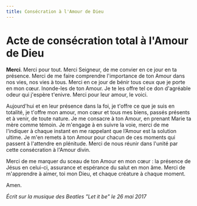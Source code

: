 ```yaml
---
title: Consécration à l'Amour de Dieu
---
```


# Acte de consécration total à l'Amour de Dieu

**Merci**. Merci pour tout. Merci Seigneur, de me convier en ce jour en ta présence. Merci de me faire comprendre l'importance de ton Amour dans nos vies, nos vies à tous. Merci en ce jour de bénir tous ceux que je porte en mon cœur. Inonde-les de ton Amour. Je te les offre tel ce don d'agréable odeur qui j'espère t'enivre. Merci pour leur amour, le voici.

Aujourd'hui et en leur présence dans la foi, je t'offre ce que je suis en totalité, je t'offre mon amour, mon cœur et tous mes biens, passés présents et à venir, de toute nature. Je me consacre à ton Amour, en prenant Marie ta mère comme témoin. Je m'engage à en suivre la voie, merci de me l'indiquer à chaque instant en me rappelant que l’Amour est la solution ultime. Je m'en remets à ton Amour pour chacun de ces moments qui passent à l'attendre en plénitude. Merci de nous réunir dans l'unité par cette consécration à l'Amour divin.

Merci de me marquer du sceau de ton Amour en mon cœur : la présence de Jésus en celui-ci, assurance et espérance du salut en mon âme. Merci de m'apprendre à aimer, toi mon Dieu, et chaque créature à chaque moment.

Amen.

*Écrit sur la musique des Beatles "Let it be" le 26 mai 2017*
